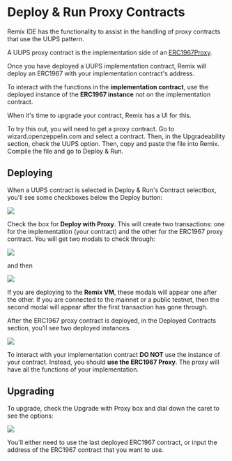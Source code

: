 # Deploy & Run Proxy Contracts

Remix IDE has the functionality to assist in the handling of proxy contracts that use the UUPS pattern.

A UUPS proxy contract is the implementation side of an [ERC1967Proxy](https://eips.ethereum.org/EIPS/eip-1967).

Once you have deployed a UUPS implementation contract, Remix will deploy an ERC1967 with your implementation contract's address.

To interact with the functions in the **implementation contract**, use the deployed instance of the **ERC1967 instance** not on the implementation contract.

When it's time to upgrade your contract, Remix has a UI for this.

To try this out, you will need to get a proxy contract. Go to wizard.openzeppelin.com and select a contract. Then, in the Upgradeability section, check the UUPS option. Then, copy and paste the file into Remix. Compile the file and go to Deploy & Run.

## Deploying

When a UUPS contract is selected in Deploy & Run's Contract selectbox, you'll see some checkboxes below the Deploy button:

![](images/a-proxy-deploy1-noParams.png)

Check the box for **Deploy with Proxy**. This will create two transactions: one for the implementation (your contract) and the other for the ERC1967 proxy contract. You will get two modals to check through:

![](images/a-proxy-modal1.png)

and then

![](images/a-proxy-modal2.png)

If you are deploying to the **Remix VM**, these modals will appear one after the other. If you are connected to the mainnet or a public testnet, then the second modal will appear after the first transaction has gone through.

After the ERC1967 proxy contract is deployed, in the Deployed Contracts section, you'll see two deployed instances.

![](images/a-deployed-instances.png)

To interact with your implementation contract **DO NOT** use the instance of your contract. Instead, you should **use the ERC1967 Proxy**. The proxy will have all the functions of your implementation.

## Upgrading

To upgrade, check the Upgrade with Proxy box and dial down the caret to see the options:

![](images/a-proxy-upgrade.png)

You'll either need to use the last deployed ERC1967 contract, or input the address of the ERC1967 contract that you want to use.
